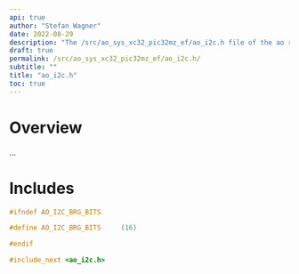 ```yaml
---
api: true
author: "Stefan Wagner"
date: 2022-08-29
description: "The /src/ao_sys_xc32_pic32mz_ef/ao_i2c.h file of the ao real-time operating system."
draft: true
permalink: /src/ao_sys_xc32_pic32mz_ef/ao_i2c.h/ 
subtitle: ""
title: "ao_i2c.h"
toc: true
---
```


# Overview

...

# Includes

```c
#ifndef AO_I2C_BRG_BITS

#define AO_I2C_BRG_BITS     (16)

#endif

#include_next <ao_i2c.h>

```
